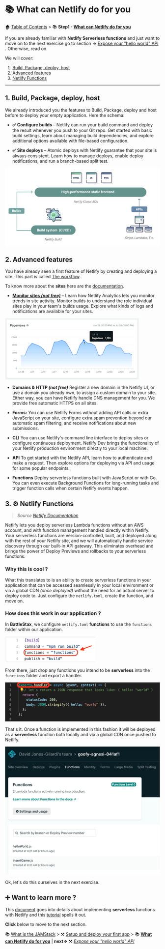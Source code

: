 # 📚 What can Netlify do for you

🏠 [Table of Contents](./README.md#%EF%B8%8F-table-of-contents) > 📚 **Step1 - [ What can Netlify do for you](#README_Netlify.md)**


If you are already familiar with **Netlify Serverless functions** and just want to move on to the next exercise go to section => [Expose your "hello world" API ](./README_step01.md). Otherwise, read on.

We will cover:
1. [Build, Package, deploy, host](#1-introduction-to-astra-db)
2. [Advanced features](#2-introduction-to-stargate)
3. [Netlify Functions](#3-want-to-know-more-)

---

## 1. Build, Package, deploy, host

We already introduced you the features to Build, Package, deploy and  host before to deploy your empty application. Here the schema:

- **✅ Configure builds** – Netlify can run your build command and deploy the result whenever you push to your Git repo. Get started with basic build settings, learn about managing build dependencies, and explore additional options available with file-based configuration.

- **✅ Site deploys** – Atomic deploys with Netlify guarantee that your site is always consistent. Learn how to manage deploys, enable deploy notifications, and run a branch-based split test.

![Template CTRL click](./tutorial/netlify.png?raw=true)

## 2. Advanced features

You have already seen a first feature of Netlify by creating and deploying a site. This part is called [The workflow](https://www.netlify.com/products/workflow/).

To know more about the **sites** here are the [documentation](https://docs.netlify.com/site-deploys/overview/#deploy-summary).

- **[Monitor sites *(not free)*](https://docs.netlify.com/monitor-sites/analytics/#get-started)** – Learn how Netlify Analytics lets you monitor trends in site activity. Monitor builds to understand the role individual sites play in your team's builds usage. Explore what kinds of logs and notifications are available for your sites.

![.](./tutorial/netlify-pageview1.png)

- **Domains & HTTP *(not free)*** Register a new domain in the Netlify UI, or use a domain you already own, to assign a custom domain to your site. Either way, you can have Netlify handle DNS management for you. We provide free automatic HTTPS on all sites.

- **Forms:** You can use Netlify Forms without adding API calls or extra JavaScript on your site, configure extra spam prevention beyond our automatic spam filtering, and receive notifications about new submissions.

- **CLI** You can use Netlify's command line interface to deploy sites or configure continuous deployment. Netlify Dev brings the functionality of your Netlify production environment directly to your local machine.

- **API** To get started with the Netlify API, learn how to authenticate and make a request. Then explore options for deploying via API and usage for some popular endpoints.

- **Functions** Deploy serverless functions built with JavaScript or with Go. You can even execute Background Functions for long-running tasks and trigger function calls when certain Netlify events happen.

## 3. ⚙️ Netlify Functions

> *Source [Netlify Documentation](https://docs.netlify.com/functions/overview/#manage-your-serverless-functions)*

Netlify lets you deploy serverless Lambda functions without an AWS account, and with function management handled directly within Netlify. Your serverless functions are version-controlled, built, and deployed along with the rest of your Netlify site, and we will automatically handle service discovery through our built-in API gateway. This eliminates overhead and brings the power of Deploy Previews and rollbacks to your serverless functions.

### Why this is cool ?

What this translates to is an ability to create serverless functions in your application that can be accessed seamlessly in your local environment or via a global CDN _(once deployed)_ without the need for an actual server to deploy code to. Just configure the `netlify.toml`, create the function, and move on.

### How does this work in our application ?

In **BattleStax**, we configure `netlify.toml` **functions** to use the `functions` folder within our application.

![netlify toml config](./tutorial/netlify-toml-config.png)

From there, just drop any functions you intend to be **serverless** into the `functions` folder and export a handler.

![netlify serverless function](./tutorial/netlify-function-handler.png)

That's it. Once a function is implemented in this fashion it will be deployed as a **serverless** function both locally and via a global CDN once pushed to Netlify.

![netlify functions cloud](./tutorial/netlify-functions-cloud.png)

Ok, let's do this ourselves in the next exercise.

## ➕ Want to learn more ?

This [document](https://docs.netlify.com/functions/configure-and-deploy/#configure-the-functions-folder) goes into details about implementing **serverless** functions with Netlify and this [tutorial](https://kentcdodds.com/blog/super-simple-start-to-netlify-functions) spells it out. 

**Click** below to move to the next section.

📚 [What is the JAMStack](./README_JAM.md) > ⚒️ [Setup and deploy your first app](./README_step00.md) > 📚 **[What can Netlify do for you](#)** |  **next=>** ⚒️ *[Expose your "hello world" API ](./README_step01.md)*